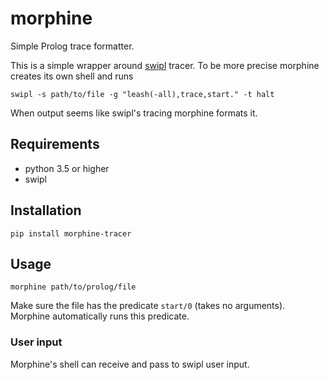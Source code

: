 # morphine

Simple Prolog trace formatter.

This is a simple wrapper around [swipl](https://www.swi-prolog.org/) 
tracer. To be more precise morphine creates its own shell and runs
```console
swipl -s path/to/file -g "leash(-all),trace,start." -t halt
```
When output seems like swipl's tracing morphine formats it.

## Requirements

- python 3.5 or higher
- swipl

## Installation

```console
pip install morphine-tracer
```

## Usage

```console
morphine path/to/prolog/file
```

Make sure the file has the predicate `start/0` (takes no arguments).
Morphine automatically runs this predicate.

### User input

Morphine's shell can receive and pass to swipl user input.